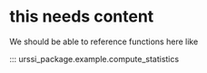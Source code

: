 # this needs content


We should be able to reference functions here like 

::: urssi_package.example.compute_statistics